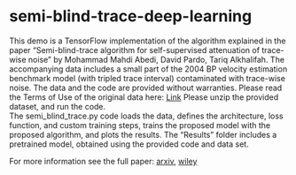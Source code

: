 # semi-blind-trace-deep-learning
This demo is a TensorFlow implementation of the algorithm explained in the paper “Semi-blind-trace algorithm for self-supervised attenuation of trace-wise noise” by Mohammad Mahdi Abedi, David Pardo, Tariq Alkhalifah.
The accompanying data includes a small part of the 2004 BP velocity estimation benchmark model (with tripled trace interval) contaminated with trace-wise noise. The data and the code are provided without warranties. Please read the Terms of Use of the original data here: [Link](https://wiki.seg.org/wiki/2004_BP_velocity_estimation_benchmark_model)
Please unzip the provided dataset, and run the code.  
The semi_blind_trace.py code loads the data, defines the architecture, loss function, and custom training steps, trains the proposed model with the proposed algorithm, and plots the results. 
The “Results” folder includes a pretrained model, obtained using the provided code and data set.  



For more information see the full paper: 
[arxiv](https://arxiv.org/abs/2308.10772),
[wiley](https://www.earthdoc.org/content/journals/10.1111/1365-2478.13448)


